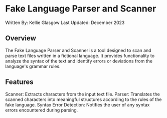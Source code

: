 # Fake Language Parser and Scanner
Written By: Kellie Glasgow
Last Updated: December 2023

## Overview
The Fake Language Parser and Scanner is a tool designed to scan and parse text files written in a fictional language. It provides functionality to analyze the syntax of the text and identify errors or deviations from the language's grammar rules.

## Features
Scanner: Extracts characters from the input text file.
Parser: Translates the scanned characters into meaningful structures according to the rules of the fake language.
Syntax Error Detection: Notifies the user of any syntax errors encountered during parsing.
